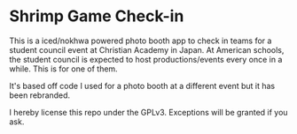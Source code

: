 # Shrimp Game Check-in

This is a iced/nokhwa powered photo booth app to check in teams for a student council event at Christian Academy in Japan.
At American schools, the student council is expected to host productions/events every once in a while. This is for one of them.

It's based off code I used for a photo booth at a different event but it has been rebranded.

I hereby license this repo under the GPLv3. Exceptions will be granted if you ask.
